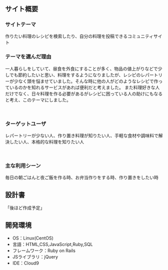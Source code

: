 # <!--share cooking-->

## サイト概要
### サイトテーマ
 作りたい料理のレシピを検索したり、自分の料理を投稿できるコミュニティサイト
​
### テーマを選んだ理由

一人暮らしをしていて、昼食を外食にすることが多く、物品の値上がりなどで少しでも節約したいと思い、料理をするようになりましたが、レシピのレパートリーが少なく頭を悩ませていました。そんな時に他の人がどのようなレシピで作っているのかを知れるサービスがあれば便利だと考えました。
また料理好きな人だけでなく、日々料理を作る必要があるがレシピに困っている人の助けにもなると考え、このテーマにしました。

​
### ターゲットユーザ
レパートリーが少ない人、作り置き料理が知りたい人、手軽な食材や調味料で解決したい人、本格的な料理を知りたい人

​
### 主な利用シーン
​毎日の朝ごはんと夜ご飯を作る時、お弁当作りをする時、作り置きをしたい時

## 設計書
「後ほど作成予定」
​
## 開発環境
- OS：Linux(CentOS)
- 言語：HTML,CSS,JavaScript,Ruby,SQL
- フレームワーク：Ruby on Rails
- JSライブラリ：jQuery
- IDE：Cloud9
​
